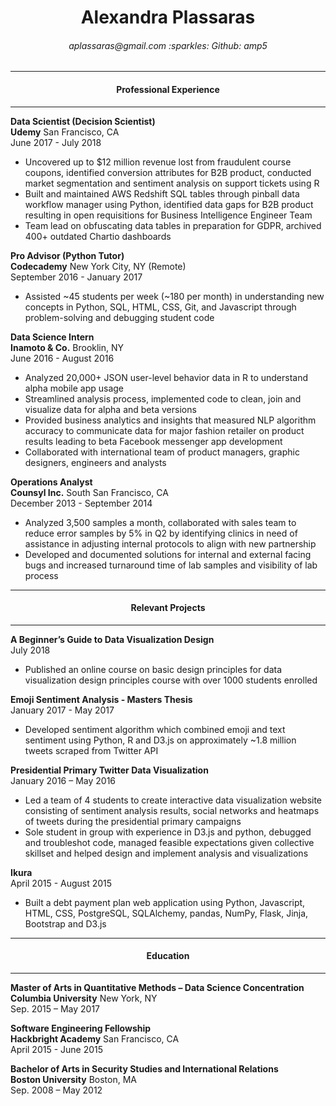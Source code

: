 <h1 align="center"> Alexandra Plassaras </h1>
<h6 align="center"> aplassaras@gmail.com :sparkles: Github: amp5 </h6>

------ 

<h4 align="center"> Professional Experience </h4>

------
**Data Scientist (Decision Scientist)**  
**Udemy** San Francisco, CA  
June 2017 - July 2018
* Uncovered up to $12 million revenue lost from fraudulent course coupons, identified conversion attributes for B2B product, conducted market segmentation and sentiment analysis on support tickets using R
* Built and maintained AWS Redshift SQL tables through pinball data workflow manager using Python, identified data gaps for B2B product resulting in open requisitions for Business Intelligence Engineer Team
* Team lead on obfuscating data tables in preparation for GDPR, archived 400+ outdated Chartio dashboards

**Pro Advisor (Python Tutor)**  
**Codecademy** New York City, NY (Remote)  
September 2016 - January 2017
* Assisted ~45 students per week (~180 per month) in understanding new concepts in Python, SQL, HTML, CSS, Git, and Javascript through problem-solving and debugging student code 

**Data Science Intern**  
**Inamoto & Co.** Brooklin, NY  
June 2016 - August 2016
* Analyzed 20,000+ JSON user-level behavior data in R to understand alpha mobile app usage
*	Streamlined analysis process, implemented code to clean, join and visualize data for alpha and beta versions
* Provided business analytics and insights that measured NLP algorithm accuracy to communicate data for major fashion retailer on product results leading to beta Facebook messenger app development
* Collaborated with international team of product managers, graphic designers, engineers and analysts 

**Operations Analyst**  
**Counsyl Inc.** South San Francisco, CA  
December 2013 - September 2014
* Analyzed 3,500 samples a month, collaborated with sales team to reduce error samples by 5% in Q2 by identifying clinics in need of assistance in adjusting internal protocols to align with new partnership  
* Developed and documented solutions for internal and external facing bugs and increased turnaround time of lab samples and visibility of lab process

------ 

<h4 align="center"> Relevant Projects </h4>

------

**A Beginner’s Guide to Data Visualization Design**  
July 2018
* Published an online course on basic design principles for data visualization design principles course with over 1000 students enrolled 

**Emoji Sentiment Analysis - Masters Thesis**  
January 2017 - May 2017
* Developed sentiment algorithm which combined emoji and text sentiment using Python, R and D3.js on approximately ~1.8 million tweets scraped from Twitter API 

**Presidential Primary Twitter Data Visualization**  
January 2016 – May 2016
*	Led a team of 4 students to create interactive data visualization website consisting of sentiment analysis results, social networks and heatmaps of tweets during the presidential primary campaigns
*	Sole student in group with experience in D3.js and python, debugged and troubleshot code, managed feasible expectations given collective skillset and helped design and implement analysis and visualizations

**Ikura**  
April 2015 - August 2015
* Built a debt payment plan web application using Python, Javascript, HTML, CSS, PostgreSQL, SQLAlchemy, pandas, NumPy, Flask, Jinja, Bootstrap and D3.js  


------ 

<h4 align="center"> Education </h4>

------

**Master of Arts in Quantitative Methods – Data Science Concentration**          
**Columbia University** New York, NY  
Sep. 2015 – May 2017

**Software Engineering Fellowship**  
**Hackbright Academy** San Francisco, CA  
April 2015 - June 2015

**Bachelor of Arts in Security Studies and International Relations**  
**Boston University** Boston, MA  
Sep. 2008 – May 2012 
